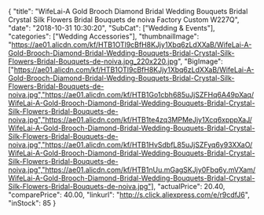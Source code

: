 {
	"title": "WifeLai-A Gold Brooch Diamond Bridal Wedding Bouquets Bridal Crystal Silk Flowers Bridal Bouquets de noiva Factory Custom W227Q",
	"date": "2018-10-31 10:30:20",
	"SubCat": ["Wedding & Events"],
	"categories": ["Wedding Accessories"],
	"thumbnailImage": "https://ae01.alicdn.com/kf/HTB1OTl9cBfH8KJjy1Xbq6zLdXXaB/WifeLai-A-Gold-Brooch-Diamond-Bridal-Wedding-Bouquets-Bridal-Crystal-Silk-Flowers-Bridal-Bouquets-de-noiva.jpg_220x220.jpg",
	"BigImage": ["https://ae01.alicdn.com/kf/HTB1OTl9cBfH8KJjy1Xbq6zLdXXaB/WifeLai-A-Gold-Brooch-Diamond-Bridal-Wedding-Bouquets-Bridal-Crystal-Silk-Flowers-Bridal-Bouquets-de-noiva.jpg","https://ae01.alicdn.com/kf/HTB1Go1cbh685uJjSZFHq6A49pXaq/WifeLai-A-Gold-Brooch-Diamond-Bridal-Wedding-Bouquets-Bridal-Crystal-Silk-Flowers-Bridal-Bouquets-de-noiva.jpg","https://ae01.alicdn.com/kf/HTB1te4zq3MPMeJjy1Xcq6xpppXaJ/WifeLai-A-Gold-Brooch-Diamond-Bridal-Wedding-Bouquets-Bridal-Crystal-Silk-Flowers-Bridal-Bouquets-de-noiva.jpg","https://ae01.alicdn.com/kf/HTB1HvSdbfL85uJjSZFyq6y93XXaO/WifeLai-A-Gold-Brooch-Diamond-Bridal-Wedding-Bouquets-Bridal-Crystal-Silk-Flowers-Bridal-Bouquets-de-noiva.jpg","https://ae01.alicdn.com/kf/HTB1nUu.mGagSKJjy0Fbq6y.mVXam/WifeLai-A-Gold-Brooch-Diamond-Bridal-Wedding-Bouquets-Bridal-Crystal-Silk-Flowers-Bridal-Bouquets-de-noiva.jpg"],
	"actualPrice": 20.40,
	"comparePrice": 40.00,
	"linkurl": "http://s.click.aliexpress.com/e/r9cdfJ6",
	"inStock": 85
}
